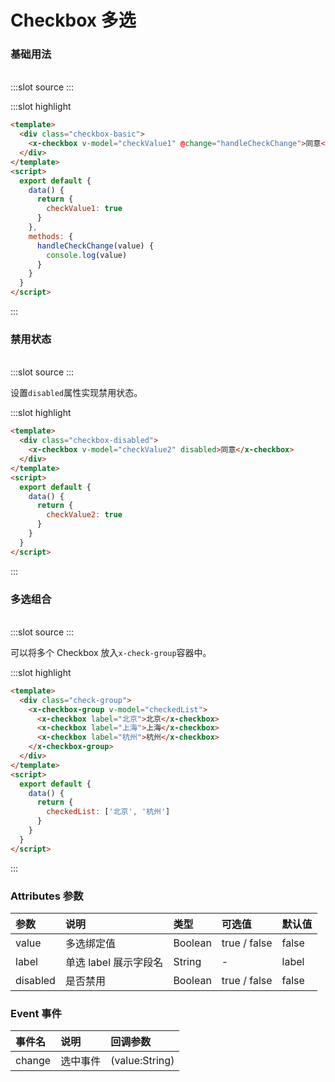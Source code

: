 # Checkbox 多选

### 基础用法

<br/>

<demo-block>
:::slot source
<checkbox-basic></checkbox-basic>
:::

:::slot highlight

```html
<template>
  <div class="checkbox-basic">
    <x-checkbox v-model="checkValue1" @change="handleCheckChange">同意</x-checkbox>
  </div>
</template>
<script>
  export default {
    data() {
      return {
        checkValue1: true
      }
    },
    methods: {
      handleCheckChange(value) {
        console.log(value)
      }
    }
  }
</script>
```

:::
</demo-block>

### 禁用状态

<br/>

<demo-block>
:::slot source
<checkbox-disabled></checkbox-disabled>
:::

设置`disabled`属性实现禁用状态。

:::slot highlight

```html
<template>
  <div class="checkbox-disabled">
    <x-checkbox v-model="checkValue2" disabled>同意</x-checkbox>
  </div>
</template>
<script>
  export default {
    data() {
      return {
        checkValue2: true
      }
    }
  }
</script>
```

:::
</demo-block>

### 多选组合

<br/>

<demo-block>
:::slot source
<checkbox-group></checkbox-group>
:::

可以将多个 Checkbox 放入`x-check-group`容器中。

:::slot highlight

```html
<template>
  <div class="check-group">
    <x-checkbox-group v-model="checkedList">
      <x-checkbox label="北京">北京</x-checkbox>
      <x-checkbox label="上海">上海</x-checkbox>
      <x-checkbox label="杭州">杭州</x-checkbox>
    </x-checkbox-group>
  </div>
</template>
<script>
  export default {
    data() {
      return {
        checkedList: ['北京', '杭州']
      }
    }
  }
</script>
```

:::
</demo-block>

### Attributes 参数

| 参数     | 说明                  | 类型    | 可选值       | 默认值 |
| :------- | :-------------------- | :------ | :----------- | :----- |
| value    | 多选绑定值            | Boolean  | true / false          | false      |
| label    | 单选 label 展示字段名 | String  | -            | label  |
| disabled | 是否禁用              | Boolean | true / false | false  |

### Event 事件

| 事件名 | 说明     | 回调参数       |
| :----- | :------- | :------------- |
| change | 选中事件 | (value:String) |


